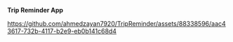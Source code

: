 **Trip Reminder App** 



https://github.com/ahmedzayan7920/TripReminder/assets/88338596/aac43617-732b-4117-b2e9-eb0b141c68d4

